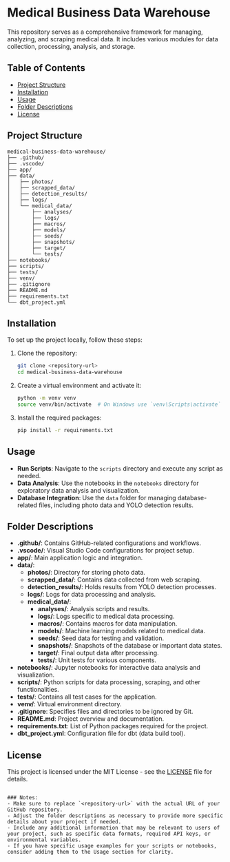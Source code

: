 
# Medical Business Data Warehouse

This repository serves as a comprehensive framework for managing, analyzing, and scraping medical data. It includes various modules for data collection, processing, analysis, and storage.

## Table of Contents

- [Project Structure](#project-structure)
- [Installation](#installation)
- [Usage](#usage)
- [Folder Descriptions](#folder-descriptions)
- [License](#license)

## Project Structure

```
medical-business-data-warehouse/
├── .github/
├── .vscode/
├── app/
├── data/
│   ├── photos/
│   ├── scrapped_data/
│   ├── detection_results/
│   ├── logs/
│   └── medical_data/
│       ├── analyses/
│       ├── logs/
│       ├── macros/
│       ├── models/
│       ├── seeds/
│       ├── snapshots/
│       ├── target/
│       └── tests/
├── notebooks/
├── scripts/
├── tests/
├── venv/
├── .gitignore
├── README.md
├── requirements.txt
└── dbt_project.yml
```

## Installation

To set up the project locally, follow these steps:

1. Clone the repository:

   ```bash
   git clone <repository-url>
   cd medical-business-data-warehouse
   ```

2. Create a virtual environment and activate it:

   ```bash
   python -m venv venv
   source venv/bin/activate  # On Windows use `venv\Scripts\activate`
   ```

3. Install the required packages:

   ```bash
   pip install -r requirements.txt
   ```

## Usage

- **Run Scripts**: Navigate to the `scripts` directory and execute any script as needed.
- **Data Analysis**: Use the notebooks in the `notebooks` directory for exploratory data analysis and visualization.
- **Database Integration**: Use the `data` folder for managing database-related files, including photo data and YOLO detection results.

## Folder Descriptions

- **.github/**: Contains GitHub-related configurations and workflows.
- **.vscode/**: Visual Studio Code configurations for project setup.
- **app/**: Main application logic and integration.
- **data/**: 
  - **photos/**: Directory for storing photo data.
  - **scrapped_data/**: Contains data collected from web scraping.
  - **detection_results/**: Holds results from YOLO detection processes.
  - **logs/**: Logs for data processing and analysis.
  - **medical_data/**: 
    - **analyses/**: Analysis scripts and results.
    - **logs/**: Logs specific to medical data processing.
    - **macros/**: Contains macros for data manipulation.
    - **models/**: Machine learning models related to medical data.
    - **seeds/**: Seed data for testing and validation.
    - **snapshots/**: Snapshots of the database or important data states.
    - **target/**: Final output data after processing.
    - **tests/**: Unit tests for various components.
- **notebooks/**: Jupyter notebooks for interactive data analysis and visualization.
- **scripts/**: Python scripts for data processing, scraping, and other functionalities.
- **tests/**: Contains all test cases for the application.
- **venv/**: Virtual environment directory.
- **.gitignore**: Specifies files and directories to be ignored by Git.
- **README.md**: Project overview and documentation.
- **requirements.txt**: List of Python packages required for the project.
- **dbt_project.yml**: Configuration file for dbt (data build tool).

## License

This project is licensed under the MIT License - see the [LICENSE](LICENSE) file for details.
```

### Notes:
- Make sure to replace `<repository-url>` with the actual URL of your GitHub repository.
- Adjust the folder descriptions as necessary to provide more specific details about your project if needed.
- Include any additional information that may be relevant to users of your project, such as specific data formats, required API keys, or environmental variables.
- If you have specific usage examples for your scripts or notebooks, consider adding them to the Usage section for clarity.
